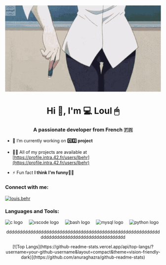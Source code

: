 <p align="center"><img src="https://github.com/Juiiceee/Juiiceee/blob/main/anime.gif" alt="animated" /></p>
<h1 align="center">Hi 👋, I'm 💻 Loul 🖱</h1>
<h3 align="center">A passionate developer from French 🇫🇷</h3>

- 🔭 I’m currently working on **4️⃣2️⃣ project**

- 👨‍💻 All of my projects are available at [https://profile.intra.42.fr/users/lbehr](https://profile.intra.42.fr/users/lbehr)

- ⚡ Fun fact **I think I'm funny🧚‍♂️**

<h3 align="left">Connect with me:</h3>
<p align="left">
<a href="https://instagram.com/louis.behr" target="blank"><img align="center" src="https://raw.githubusercontent.com/rahuldkjain/github-profile-readme-generator/master/src/images/icons/Social/instagram.svg" alt="louis.behr" height="30" width="40" /></a>
</p>

<h3 align="left">Languages and Tools:</h3>
<p align="left">   <img src="https://cdn.jsdelivr.net/gh/devicons/devicon/icons/c/c-original.svg" height="40" alt="c logo"  />
  <img width="12" />
  <img src="https://cdn.jsdelivr.net/gh/devicons/devicon/icons/vscode/vscode-original.svg" height="40" alt="vscode logo"  />
  <img width="12" />
  <img src="https://cdn.jsdelivr.net/gh/devicons/devicon/icons/bash/bash-original.svg" height="40" alt="bash logo"  />
  <img width="12" />
  <img src="https://cdn.jsdelivr.net/gh/devicons/devicon/icons/mysql/mysql-original-wordmark.svg" height="40" alt="mysql logo"  />
  <img width="12" />
  <img src="https://cdn.jsdelivr.net/gh/devicons/devicon/icons/python/python-original.svg" height="40" alt="python logo"  /></p>
<p align="center">dddddddddddddddddddddddddddddddddddddddddddddddddddddddddddddddddddddddddddddddddddddddddd
</p>
<p align="center">[![Top Langs](https://github-readme-stats.vercel.app/api/top-langs/?username=your-github-username&layout=compact&theme=vision-friendly-dark)](https://github.com/anuraghazra/github-readme-stats)
</p>
